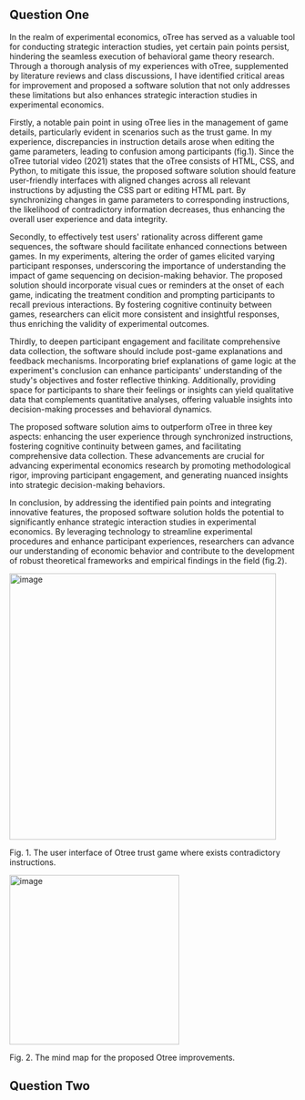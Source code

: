 
## Question One

In the realm of experimental economics, oTree has served as a valuable tool for conducting strategic interaction studies, yet certain pain points persist, hindering the seamless execution of behavioral game theory research. Through a thorough analysis of my experiences with oTree, supplemented by literature reviews and class discussions, I have identified critical areas for improvement and proposed a software solution that not only addresses these limitations but also enhances strategic interaction studies in experimental economics.

Firstly, a notable pain point in using oTree lies in the management of game details, particularly evident in scenarios such as the trust game. In my experience, discrepancies in instruction details arose when editing the game parameters, leading to confusion among participants (fig.1). Since the oTree tutorial video (2021) states that the oTree consists of HTML, CSS, and Python, to mitigate this issue, the proposed software solution should feature user-friendly interfaces with aligned changes across all relevant instructions by adjusting the CSS part or editing HTML part. By synchronizing changes in game parameters to corresponding instructions, the likelihood of contradictory information decreases, thus enhancing the overall user experience and data integrity.

Secondly, to effectively test users' rationality across different game sequences, the software should facilitate enhanced connections between games. In my experiments, altering the order of games elicited varying participant responses, underscoring the importance of understanding the impact of game sequencing on decision-making behavior. The proposed solution should incorporate visual cues or reminders at the onset of each game, indicating the treatment condition and prompting participants to recall previous interactions. By fostering cognitive continuity between games, researchers can elicit more consistent and insightful responses, thus enriching the validity of experimental outcomes.

Thirdly, to deepen participant engagement and facilitate comprehensive data collection, the software should include post-game explanations and feedback mechanisms. Incorporating brief explanations of game logic at the experiment's conclusion can enhance participants' understanding of the study's objectives and foster reflective thinking. Additionally, providing space for participants to share their feelings or insights can yield qualitative data that complements quantitative analyses, offering valuable insights into decision-making processes and behavioral dynamics.

The proposed software solution aims to outperform oTree in three key aspects: enhancing the user experience through synchronized instructions, fostering cognitive continuity between games, and facilitating comprehensive data collection. These advancements are crucial for advancing experimental economics research by promoting methodological rigor, improving participant engagement, and generating nuanced insights into strategic decision-making behaviors.

In conclusion, by addressing the identified pain points and integrating innovative features, the proposed software solution holds the potential to significantly enhance strategic interaction studies in experimental economics. By leveraging technology to streamline experimental procedures and enhance participant experiences, researchers can advance our understanding of economic behavior and contribute to the development of robust theoretical frameworks and empirical findings in the field (fig.2).

<img width="468" alt="image" src="https://github.com/Rising-Stars-by-Sunshine/Vivian_Weijia_24_CS206/assets/141093064/15253d07-f78e-45a6-a841-de2ea1584ef5">

Fig. 1. The user interface of Otree trust game where exists contradictory instructions.

<img width="298" alt="image" src="https://github.com/Rising-Stars-by-Sunshine/Vivian_Weijia_24_CS206/assets/141093064/61d91e1d-ef05-4972-b78c-6f7bf808bde6">

Fig. 2. The mind map for the proposed Otree improvements.

## Question Two






